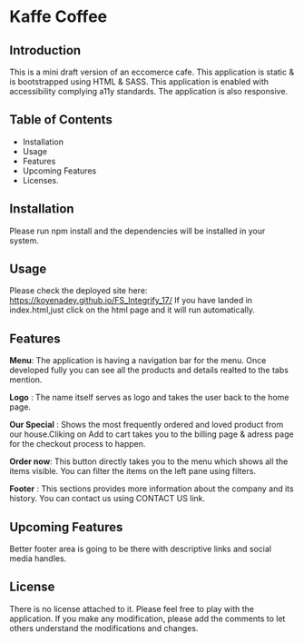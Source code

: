 # Kaffe Coffee

## Introduction

This is a mini draft version of an eccomerce cafe. This application is static & is bootstrapped using HTML & SASS. This application is enabled with accessibility complying a11y standards. The application is also responsive.

## Table of Contents

- Installation
- Usage
- Features
- Upcoming Features
- Licenses.

## Installation

Please run npm install and the dependencies will be installed in your system.

## Usage

Please check the deployed site here: https://koyenadey.github.io/FS_Integrify_17/
If you have landed in index.html,just click on the html page and it will run automatically.

## Features

**Menu**: The application is having a navigation bar for the menu. Once developed fully you can see all the products and details realted to the tabs mention.

**Logo** : The name itself serves as logo and takes the user back to the home page.

**Our Special** : Shows the most frequently ordered and loved product from our house.Cliking on Add to cart takes you to the billing page & adress page for the checkout process to happen.

**Order now**: This button directly takes you to the menu which shows all the items visible. You can filter the items on the left pane using filters.

**Footer** : This sections provides more information about the company and its history. You can contact us using CONTACT US link.

## Upcoming Features

Better footer area is going to be there with descriptive links and social media handles.

## License

There is no license attached to it. Please feel free to play with the application. If you make any modification, please add the comments to let others understand the modifications and changes.
